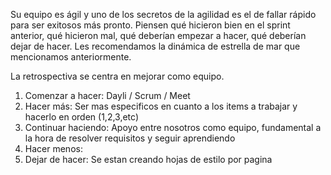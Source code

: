 Su equipo es ágil y uno de los secretos de la agilidad es el de fallar rápido para ser
exitosos más pronto. Piensen qué hicieron bien en el sprint anterior, qué hicieron mal,
qué deberían empezar a hacer, qué deberían dejar de hacer. Les recomendamos la
dinámica de estrella de mar que mencionamos anteriormente.

La retrospectiva se centra en mejorar como equipo. 

1. Comenzar a hacer: Dayli / Scrum / Meet
2. Hacer más: Ser mas especificos en cuanto a los items a trabajar y hacerlo en orden (1,2,3,etc)
3. Continuar haciendo: Apoyo entre nosotros como equipo, fundamental a la hora de resolver requisitos y seguir aprendiendo
4. Hacer menos: 
5. Dejar de hacer: Se estan creando hojas de estilo por pagina